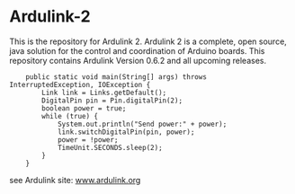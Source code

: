 Ardulink-2
==========

This is the repository for Ardulink 2. Ardulink 2 is a complete, open source, java solution for the control and coordination of Arduino boards. This repository contains Ardulink Version 0.6.2 and all upcoming releases.

		public static void main(String[] args) throws InterruptedException, IOException {
			Link link = Links.getDefault();
			DigitalPin pin = Pin.digitalPin(2);
			boolean power = true;
			while (true) {
				System.out.println("Send power:" + power);
				link.switchDigitalPin(pin, power);
				power = !power;
				TimeUnit.SECONDS.sleep(2);
			}
		}


see Ardulink site: www.ardulink.org

